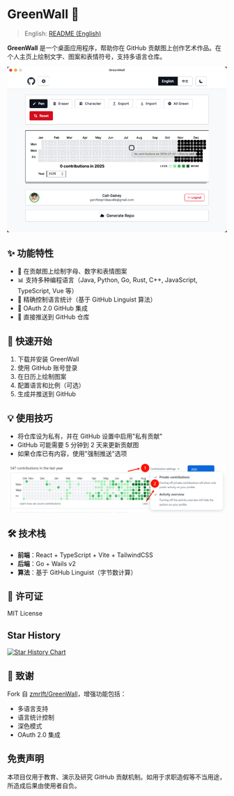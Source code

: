 # GreenWall 🎨

> English: [README (English)](README.md)

**GreenWall** 是一个桌面应用程序，帮助你在 GitHub 贡献图上创作艺术作品。在个人主页上绘制文字、图案和表情符号，支持多语言仓库。

![app screenshot](/docs/images/app.png)

## ✨ 功能特性

- 🎨 在贡献图上绘制字母、数字和表情图案
- 📊 支持多种编程语言（Java, Python, Go, Rust, C++, JavaScript, TypeScript, Vue 等）
- 🎯 精确控制语言统计（基于 GitHub Linguist 算法）
- 🔐 OAuth 2.0 GitHub 集成
- 🚀 直接推送到 GitHub 仓库

## 🚀 快速开始

1. 下载并安装 GreenWall
2. 使用 GitHub 账号登录
3. 在日历上绘制图案
4. 配置语言和比例（可选）
5. 生成并推送到 GitHub

## 💡 使用技巧

- 将仓库设为私有，并在 GitHub 设置中启用"私有贡献"
- GitHub 可能需要 5 分钟到 2 天来更新贡献图
- 如果仓库已有内容，使用"强制推送"选项

![private setting screenshot](docs/images/privatesetting.png)

## 🛠️ 技术栈

- **前端**：React + TypeScript + Vite + TailwindCSS
- **后端**：Go + Wails v2
- **算法**：基于 GitHub Linguist（字节数计算）

## 📄 许可证

MIT License

## Star History

[![Star History Chart](https://api.star-history.com/svg?repos=Cail-Gainey/GreenWall&type=Date)](https://star-history.com/#Cail-Gainey/GreenWall&Date)

## 👏 致谢

Fork 自 [zmrlft/GreenWall](https://github.com/zmrlft/GreenWall)，增强功能包括：
- 多语言支持
- 语言统计控制
- 深色模式
- OAuth 2.0 集成

## 免责声明

本项目仅用于教育、演示及研究 GitHub 贡献机制。如用于求职造假等不当用途，所造成后果由使用者自负。
